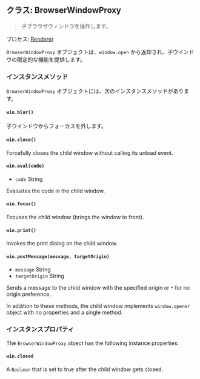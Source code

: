 ## クラス: BrowserWindowProxy

> 子ブラウザウィンドウを操作します。

プロセス: [Renderer](../glossary.md#renderer-process)

`BrowserWindowProxy` オブジェクトは、`window.open` から返却され、子ウインドウの限定的な機能を提供します。

### インスタンスメソッド

`BrowserWindowProxy` オブジェクトには、次のインスタンスメソッドがあります。

#### `win.blur()`

子ウインドウからフォーカスを外します。

#### `win.close()`

Forcefully closes the child window without calling its unload event.

#### `win.eval(code)`

* `code` String

Evaluates the code in the child window.

#### `win.focus()`

Focuses the child window (brings the window to front).

#### `win.print()`

Invokes the print dialog on the child window.

#### `win.postMessage(message, targetOrigin)`

* `message` String
* `targetOrigin` String

Sends a message to the child window with the specified origin or `*` for no origin preference.

In addition to these methods, the child window implements `window.opener` object with no properties and a single method.

### インスタンスプロパティ

The `BrowserWindowProxy` object has the following instance properties:

#### `win.closed`

A `Boolean` that is set to true after the child window gets closed.
